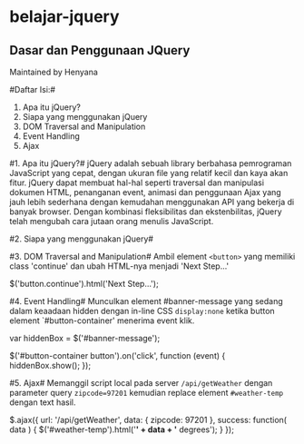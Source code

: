 belajar-jquery
==============

Dasar dan Penggunaan JQuery
---------------------------
Maintained by Henyana

#Daftar Isi:#
1. Apa itu jQuery?
2. Siapa yang menggunakan jQuery
3. DOM Traversal and Manipulation
4. Event Handling
5. Ajax

#1. Apa itu jQuery?#
jQuery adalah sebuah library berbahasa pemrograman JavaScript yang cepat, dengan ukuran file yang relatif kecil dan kaya akan fitur. jQuery dapat membuat hal-hal seperti traversal dan manipulasi dokumen HTML, penanganan event, animasi dan penggunaan Ajax yang jauh lebih sederhana dengan kemudahan menggunakan API yang bekerja di banyak browser. Dengan kombinasi fleksibilitas dan ekstenbilitas, jQuery telah mengubah cara jutaan orang menulis JavaScript.

#2. Siapa yang menggunakan jQuery#

#3. DOM Traversal and Manipulation#
Ambil element `<button>` yang memiliki class 'continue' dan ubah HTML-nya menjadi 'Next Step...'

$('button.continue').html('Next Step...');

#4. Event Handling#
Munculkan element #banner-message yang sedang dalam keaadaan hidden dengan in-line CSS `display:none` ketika button element `#button-container' menerima event klik.

var hiddenBox = $('#banner-message');

$('#button-container button').on('click', function (event) {
	hiddenBox.show();
});

#5. Ajax#
Memanggil script local pada server `/api/getWeather` dengan parameter query `zipcode=97201` kemudian replace element `#weather-temp` dengan text hasil.

$.ajax({
  url: '/api/getWeather',
  data: {
    zipcode: 97201
  },
  success: function( data ) {
    $('#weather-temp').html('<strong>' + data + '</strong> degrees');
  }
});